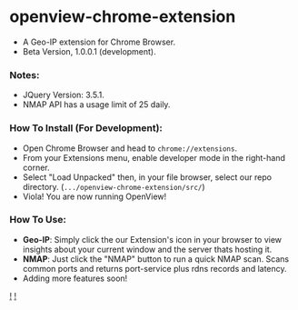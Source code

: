 # openview-chrome-extension
- A Geo-IP extension for Chrome Browser.
- Beta Version, 1.0.0.1 (development).

### Notes:
- JQuery Version: 3.5.1.
- NMAP API has a usage limit of 25 daily.

### How To Install (For Development):
- Open Chrome Browser and head to `chrome://extensions`.
- From your Extensions menu, enable developer mode in the right-hand corner.
- Select "Load Unpacked" then, in your file browser, select our repo directory. (`.../openview-chrome-extension/src/`)
- Viola! You are now running OpenView!

### How To Use:
- **Geo-IP**: Simply click the our Extension's icon in your browser to view insights about your current window and the server thats hosting it.
- **NMAP**: Just click the "NMAP" button to run a quick NMAP scan. Scans common ports and returns port-service plus rdns records and latency.
- Adding more features soon!

[!](https://cdn.discordapp.com/attachments/635539301790384171/716816980304199740/asdfasadfasf.png)
[!](https://cdn.discordapp.com/attachments/635539301790384171/716817305811550248/asdfasadgfhfasf.png)
